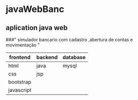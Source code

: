 # javaWebBanc
## aplication java web
###" simulador bancario com cadastro ,abertura de contas e movimentação "

|  frontend  | backend | database  |
|------------|---------|-----------|
| html       |  java   |   mysql   |
| css        |  jsp    |           |
| bootstrap  |         |           |
| javascript |         |           |
